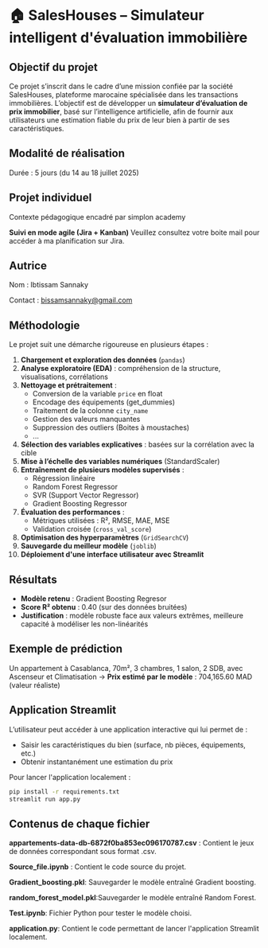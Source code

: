 # 🏠 SalesHouses – Simulateur intelligent d'évaluation immobilière

## Objectif du projet

Ce projet s’inscrit dans le cadre d’une mission confiée par la société SalesHouses, plateforme marocaine spécialisée dans les transactions immobilières. 
L’objectif est de développer un **simulateur d’évaluation de prix immobilier**, basé sur l’intelligence artificielle,
afin de fournir aux utilisateurs une estimation fiable du prix de leur bien à partir de ses caractéristiques.

## Modalité de réalisation
 Durée : 5 jours (du 14 au 18 juillet 2025)

## Projet individuel

 Contexte pédagogique encadré par simplon academy
 
 **Suivi en mode agile (Jira + Kanban)**
 Veuillez consultez votre boite mail pour accéder à ma planification sur Jira.

## Autrice

Nom : Ibtissam Sannaky

Contact : bissamsannaky@gmail.com

## Méthodologie

Le projet suit une démarche rigoureuse en plusieurs étapes :

1. **Chargement et exploration des données** (`pandas`)
2. **Analyse exploratoire (EDA)** : compréhension de la structure, visualisations, corrélations
3. **Nettoyage et prétraitement** :
   - Conversion de la variable `price` en float
   - Encodage des équipements (get_dummies)
   - Traitement de la colonne `city_name`
   - Gestion des valeurs manquantes
   - Suppression des outliers (Boites à moustaches)
   - ...
4. **Sélection des variables explicatives** : basées sur la corrélation avec la cible
5. **Mise à l’échelle des variables numériques** (StandardScaler)
6. **Entraînement de plusieurs modèles supervisés** :
   - Régression linéaire
   - Random Forest Regressor
   - SVR (Support Vector Regressor)
   - Gradient Boosting Regressor
7. **Évaluation des performances** :
   - Métriques utilisées : R², RMSE, MAE, MSE
   - Validation croisée (`cross_val_score`)
8. **Optimisation des hyperparamètres** (`GridSearchCV`)
9. **Sauvegarde du meilleur modèle** (`joblib`)
10. **Déploiement d'une interface utilisateur avec Streamlit**

## Résultats

- **Modèle retenu** : Gradient Boosting Regresor
- **Score R² obtenu** : 0.40 (sur des données bruitées)
- **Justification** : modèle robuste face aux valeurs extrêmes, meilleure capacité à modéliser les non-linéarités

## Exemple de prédiction
Un appartement à Casablanca, 70m², 3 chambres, 1 salon, 2 SDB, avec Ascenseur et Climatisation →
 **Prix estimé par le modèle** :  704,165.60 MAD (valeur réaliste)


##  Application Streamlit

L’utilisateur peut accéder à une application interactive qui lui permet de :
- Saisir les caractéristiques du bien (surface, nb pièces, équipements, etc.)
- Obtenir instantanément une estimation du prix

Pour lancer l'application localement :

```bash
pip install -r requirements.txt
streamlit run app.py
```
## Contenus de chaque fichier
**appartements-data-db-6872f0ba853ec096170787.csv** : Contient le jeux de données correspondant sous format .csv.

**Source_file.ipynb** : Contient le code source du projet.

**Gradient_boosting.pkl**: Sauvegarder le modèle entraîné  Gradient boosting.

**random_forest_model.pkl**:Sauvegarder le modèle entraîné Random Forest.

**Test.ipynb**: Fichier Python pour tester le modèle choisi.

**application.py**: Contient le code permettant de lancer l'application Streamlit localement.

